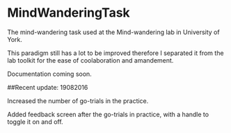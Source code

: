 # MindWanderingTask
The mind-wandering task used at the Mind-wandering lab in University of York.

This paradigm still has a lot to be improved therefore I separated it from the lab toolkit for the ease of coolaboration and amandement. 

Documentation coming soon. 


##Recent update: 19082016	

Increased the number of go-trials in the practice.

Added feedback screen after the go-trials in practice, with a handle to toggle it on and off. 

